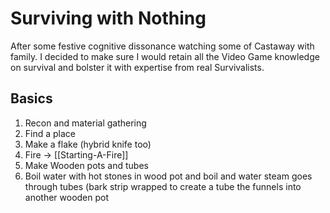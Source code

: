 # Surviving with Nothing

After some festive cognitive dissonance watching some of Castaway with family. I decided to make sure I would retain all the Video Game knowledge on survival and bolster it with expertise from real Survivalists.  

## Basics

1. Recon and material gathering
2. Find a place
3. Make a flake (hybrid knife too) 
4. Fire -> [[Starting-A-Fire]]
5. Make Wooden pots and tubes
6. Boil water with hot stones in wood pot and boil and water steam goes through tubes (bark strip wrapped to create a tube the funnels into another wooden pot

